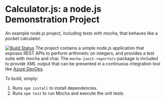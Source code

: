 Calculator.js: a node.js Demonstration Project
==============================================
An example node.js project, including tests with mocha, that behaves like
a pocket calculator.

[![Build Status](https://dev.azure.com/bgosnell12az/Configuring%20Agent%20Pools%20and%20Understanding%20Pipeline%20Styles/_apis/build/status/bgosnell12.calculator?branchName=master)](https://dev.azure.com/bgosnell12az/Configuring%20Agent%20Pools%20and%20Understanding%20Pipeline%20Styles/_build/latest?definitionId=6&branchName=master)
The project contains a simple node.js application that exposes REST APIs
to perform arithmetic on integers, and provides a test suite with mocha
and chai.  The `mocha-junit-reporters` package is included to provide XML
output that can be presented in a continuous integration tool like
[Azure DevOps](https://azure.com/devops).

To build, simply:

1. Runs `npm install` to install dependencies.
2. Runs `npm test` to run Mocha and execute the unit tests.

